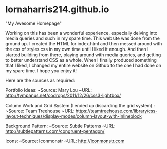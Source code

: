 # lornaharris214.github.io
"My Awesome Homepage"

Working on this has been a wonderful experience, especially delving into media queries and such in my spare time. This website was done from the ground up. I created the HTML for index.html and then messed around with the css of styles.css in my own time until I liked it enough. And then I started building from there, playing around with media queries, and getting to better understand CSS as a whole. When I finally produced something that I liked, I changed my entire website on Github to the one I had done on my spare time. I hope you enjoy it! 

Here are the sources as required:

Portfolio Ideas:
    ~Source: Mary Lou
    ~URL: http://tympanus.net/codrops/2011/12/26/css3-lightbox/

Column Work and Grid System (I ended up discarding the grid system) :
    ~Source: Team Treehouse
    ~URL: https://teamtreehouse.com/library/css-layout-techniques/display-modes/column-layout-with-inlineblock

Background Pattern:
    ~Source: Subtle Patterns
    ~URL: http://subtlepatterns.com/congruent-pentagon/
    
Icons:
    ~Source: Iconmonstr
    ~URL: http://iconmonstr.com

